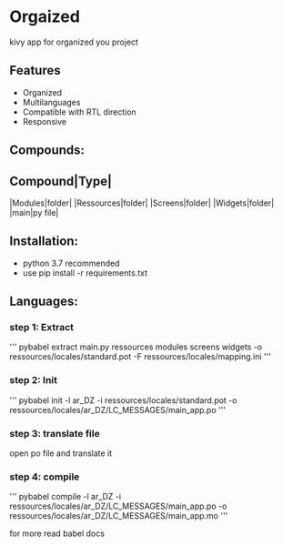 # Orgaized
kivy app for organized you project

## Features
- Organized
- Multilanguages
- Compatible with RTL direction
- Responsive

## Compounds:
Compound|Type|
--------------
|Modules|folder|
|Ressources|folder|
|Screens|folder|
|Widgets|folder|
|main|py file|

## Installation:
- python 3.7 recommended
- use pip install -r requirements.txt

## Languages:
### step 1: Extract
'''
pybabel extract main.py ressources modules screens widgets -o ressources/locales/standard.pot -F ressources/locales/mapping.ini
'''

### step 2: Init
'''
pybabel init -l ar_DZ -i ressources/locales/standard.pot -o ressources/locales/ar_DZ/LC_MESSAGES/main_app.po
'''
### step 3: translate file
open po file and translate it

### step 4: compile
'''
pybabel compile -l ar_DZ -i ressources/locales/ar_DZ/LC_MESSAGES/main_app.po -o ressources/locales/ar_DZ/LC_MESSAGES/main_app.mo
'''

for more read babel docs


